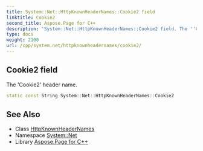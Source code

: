 ```yaml
---
title: System::Net::HttpKnownHeaderNames::Cookie2 field
linktitle: Cookie2
second_title: Aspose.Page for C++
description: 'System::Net::HttpKnownHeaderNames::Cookie2 field. The ''Cookie2'' header name in C++.'
type: docs
weight: 2100
url: /cpp/system.net/httpknownheadernames/cookie2/
---
```

## Cookie2 field


The 'Cookie2' header name.

```cpp
static const String System::Net::HttpKnownHeaderNames::Cookie2
```

## See Also

* Class [HttpKnownHeaderNames](../)
* Namespace [System::Net](../../)
* Library [Aspose.Page for C++](../../../)
